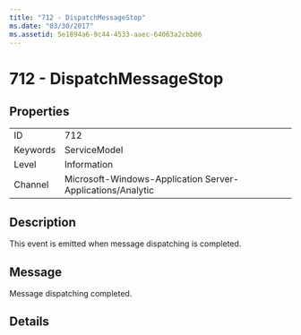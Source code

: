 ```yaml
---
title: "712 - DispatchMessageStop"
ms.date: "03/30/2017"
ms.assetid: 5e1894a6-9c44-4533-aaec-64063a2cbb06
---
```

# 712 - DispatchMessageStop
## Properties  
  
|||  
|-|-|  
|ID|712|  
|Keywords|ServiceModel|  
|Level|Information|  
|Channel|Microsoft-Windows-Application Server-Applications/Analytic|  
  
## Description  
 This event is emitted when message dispatching is completed.  
  
## Message  
 Message dispatching completed.  
  
## Details
